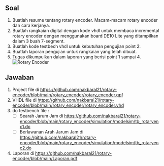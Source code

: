 ## Soal
1. Buatlah resume tentang rotary encoder. Macam-macam rotary encoder dan cara kerjanya. 
2. Buatlah rangkaian digital dengan kode vhdl untuk membaca incremental rotary encoder dengan menggunakan board DE10 Lite yang ditampilkan dalam 3 buah 7-segment. 
3. Buatlah kode testbech vhdl untuk kebutuhan pengujian point 2. 
4. Buatlah laporan pengujian untuk rangkaian yang telah dibuat. 
5. Tugas dikumpulkan dalam laporan yang berisi point 1 sampai 4.
![Rotary Encoder](https://i.ibb.co/Pc447hY/image.png)
## Jawaban
1. Project file di https://github.com/nakbaral21/rotary-encoder/blob/main/rotary_encoder/rotary_encoder.qpf
2. VHDL file di https://github.com/nakbaral21/rotary-encoder/blob/main/rotary_encoder/rotary_encoder.vhd
3. do testbench file :
   - [ ] Searah Jarum Jam di https://github.com/nakbaral21/rotary-encoder/blob/main/rotary_encoder/simulation/modelsim/tb_rotaryenc1.do
   - [ ] Berlawanan Arah Jarum Jam di https://github.com/nakbaral21/rotary-encoder/blob/main/rotary_encoder/simulation/modelsim/tb_rotaryenc2.do
4. Laporan di https://github.com/nakbaral21/rotary-encoder/blob/main/Laporan.pdf